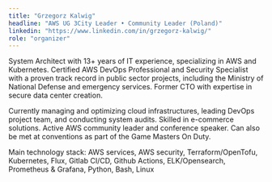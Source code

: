 ```yaml
---
title: "Grzegorz Kalwig"
headline: "AWS UG 3City Leader • Community Leader (Poland)"
linkedin: "https://www.linkedin.com/in/grzegorz-kalwig/"
role: "organizer"
---
```


System Architect with 13+ years of IT experience, specializing in AWS and Kubernetes. Certified AWS DevOps Professional and Security Specialist with a proven track record in public sector projects, including the Ministry of National Defense and emergency services. Former CTO with expertise in secure data center creation.

Currently managing and optimizing cloud infrastructures, leading DevOps project team, and conducting system audits. Skilled in e-commerce solutions. Active AWS community leader and conference speaker. Can also be met at conventions as part of the Game Masters On Duty.

Main technology stack: AWS services, AWS security, Terraform/OpenTofu, Kubernetes, Flux, Gitlab CI/CD, Github Actions, ELK/Opensearch, Prometheus & Grafana, Python, Bash, Linux